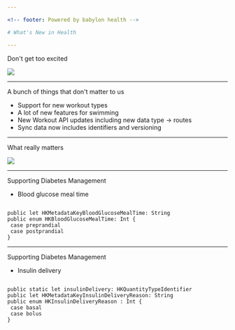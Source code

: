 ```yaml
---

<!-- footer: Powered by babylon health -->

# What's New in Health

---
```


Don't get too excited

![](https://media.giphy.com/media/26AHLspJScv2J6P0k/giphy.gif)

---

A bunch of things that don't matter to us
- Support for new workout types
- A lot of new features for swimming
- New Workout API updates including new data type -> routes
- Sync data now includes identifiers and versioning

---

What really matters

![](https://media.giphy.com/media/UlT6oxzi1v2g0/giphy.gif)

---

Supporting Diabetes Management

- Blood glucose meal time
```

public let HKMetadataKeyBloodGlucoseMealTime: String
public enum HKBloodGlucoseMealTime: Int {
 case preprandial
 case postprandial
}
```
---

Supporting Diabetes Management

- Insulin delivery

```

public static let insulinDelivery: HKQuantityTypeIdentifier
public let HKMetadataKeyInsulinDeliveryReason: String
public enum HKInsulinDeliveryReason : Int {
 case basal
 case bolus
}
```
